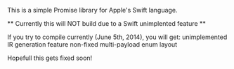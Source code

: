 This is a simple Promise library for Apple's Swift language.

** Currently this will NOT build due to a Swift unimplented feature **

If you try to compile currently (June 5th, 2014), you will get:
unimplemented IR generation feature non-fixed multi-payload enum layout

Hopefull this gets fixed soon!
